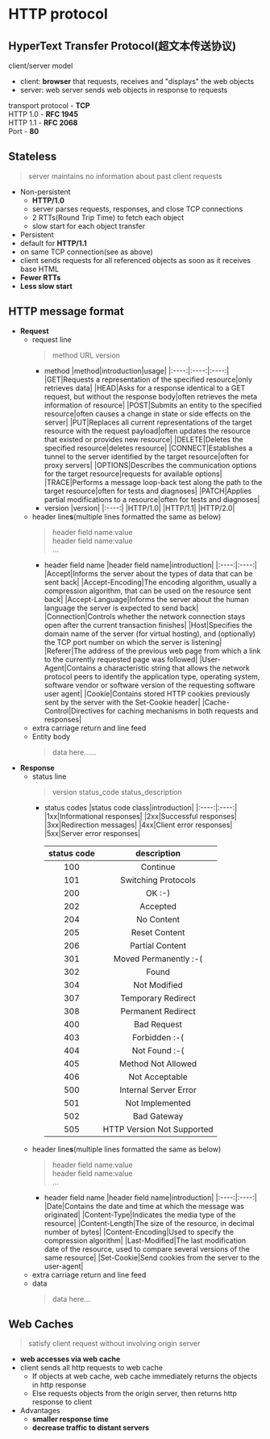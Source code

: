 # HTTP protocol
## **HyperText Transfer Protocol(超文本传送协议)**

client/server model
- client: **browser** that requests, receives and "displays" the web objects
- server: web server sends web objects in response to requests

transport protocol - **TCP**  
HTTP 1.0 - **RFC 1945**  
HTTP 1.1 - **RFC 2068**  
Port - **80**

## **Stateless**
> server maintains no information about past client requests

- Non-persistent
  - **HTTP/1.0**
  - server parses requests, responses, and close TCP connections
  - 2 RTTs(Round Trip Time) to fetch each object
  - slow start for each object transfer
- Persistent
 - default for **HTTP/1.1**
 - on same TCP connection(see as above)
 - client sends requests for all referenced objects as soon as it receives base HTML
 - **Fewer RTTs**
 - **Less slow start**

## **HTTP message format**
- **Request**
  - request line
    > method URL version
    - method
      |method|introduction|usage|
      |:----:|:----:|:----:|
      |GET|Requests a representation of the specified resource|only retrieves data|
      |HEAD|Asks for a response identical to a GET request, but without the response body|often retrieves the meta information of resource|
      |POST|Submits an entity to the specified resource|often causes a change in state or side effects on the server|
      |PUT|Replaces all current representations of the target resource with the request payload|often updates the resource that existed or provides new resource|
      |DELETE|Deletes the specified resource|deletes resource|
      |CONNECT|Establishes a tunnel to the server identified by the target resource|often for proxy servers|
      |OPTIONS|Describes the communication options for the target resource|requests for available options|
      |TRACE|Performs a message loop-back test along the path to the target resource|often for tests and diagnoses|
      |PATCH|Applies partial modifications to a resource|often for tests and diagnoses|
    - version
      |version|
      |:----:|
      |HTTP/1.0|
      |HTTP/1.1|
      |HTTP/2.0|
  - header line**s**(multiple lines formatted the same as below)
    > header field name:value  
    > header field name:value  
    > ...
    - header field name
      |header field name|introduction|
      |:----:|:----:|
      |Accept|Informs the server about the types of data that can be sent back|
      |Accept-Encoding|The encoding algorithm, usually a compression algorithm, that can be used on the resource sent back|
      |Accept-Language|Informs the server about the human language the server is expected to send back|
      |Connection|Controls whether the network connection stays open after the current transaction finishes|
      |Host|Specifies the domain name of the server (for virtual hosting), and (optionally) the TCP port number on which the server is listening|
      |Referer|The address of the previous web page from which a link to the currently requested page was followed|
      |User-Agent|Contains a characteristic string that allows the network protocol peers to identify the application type, operating system, software vendor or software version of the requesting software user agent|
      |Cookie|Contains stored HTTP cookies previously sent by the server with the Set-Cookie header|
      |Cache-Control|Directives for caching mechanisms in both requests and responses|
  - extra carriage return and line feed
  - Entity body
    > data here......
- **Response**
  - status line
    > version status_code status_description
    - status codes
      |status code class|introduction|
      |:----:|:----:|
      |1xx|Informational responses|
      |2xx|Successful responses|
      |3xx|Redirection messages|
      |4xx|Client error responses|
      |5xx|Server error responses|

      |status code|description|
      |:----:|:----:|
      |100|Continue|
      |101|Switching Protocols|
      |200|OK :-)|
      |202|Accepted|
      |204|No Content|
      |205|Reset Content|
      |206|Partial Content|
      |301|Moved Permanently :-(|
      |302|Found|
      |304|Not Modified|
      |307|Temporary Redirect|
      |308|Permanent Redirect|
      |400|Bad Request|
      |403|Forbidden :-(|
      |404|Not Found :-(|
      |405|Method Not Allowed|
      |406|Not Acceptable|
      |500|Internal Server Error|
      |501|Not Implemented|
      |502|Bad Gateway|
      |505|HTTP Version Not Supported|
  - header line**s**(multiple lines formatted the same as below)
    > header field name:value  
    > header field name:value  
    > ...
    - header field name
      |header field name|introduction|
      |:----:|:----:|
      |Date|Contains the date and time at which the message was originated|
      |Content-Type|Indicates the media type of the resource|
      |Content-Length|The size of the resource, in decimal number of bytes|
      |Content-Encoding|Used to specify the compression algorithm|
      |Last-Modified|The last modification date of the resource, used to compare several versions of the same resource|
      |Set-Cookie|Send cookies from the server to the user-agent|
  - extra carriage return and line feed
  - data
    > data here...

## **Web Caches**
> satisfy client request without involving origin server

- **web accesses via web cache**
- client sends all http requests to web cache
  - If objects at web cache, web cache immediately returns the objects in http response
  - Else requests objects from the origin server, then returns http response to client
- Advantages
  - **smaller response time**
  - **decrease traffic to distant servers**